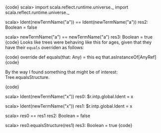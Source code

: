 {code}
scala> import scala.reflect.runtime.universe._
import scala.reflect.runtime.universe._

scala> Ident(newTermName("a")) == Ident(newTermName("a"))
res2: Boolean = false

scala> newTermName("a") == newTermName("a")
res3: Boolean = true
{code}
Looks like trees were behaving like this for ages, given that they have their `equals` overriden as follows:

{code}
override def equals(that: Any) = this eq that.asInstanceOf[AnyRef]
{code}

By the way I found something that might be of interest: Tree.equalsStructure.

{code}

scala> Ident(newTermName("x"))
res0: $r.intp.global.Ident = x

scala> Ident(newTermName("x"))
res1: $r.intp.global.Ident = x

scala> res0 == res1
res2: Boolean = false

scala> res0.equalsStructure(res1)
res3: Boolean = true
{code}

